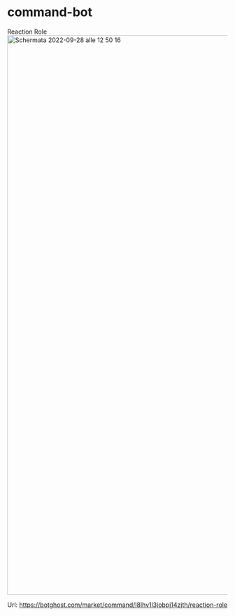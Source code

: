 # command-bot
Reaction Role
<img width="1276" alt="Schermata 2022-09-28 alle 12 50 16" src="https://user-images.githubusercontent.com/113632253/192761111-d44774a8-0b2b-4b7f-852c-09a20128ae47.png">


Url: https://botghost.com/market/command/l8lhv1l3jobpj14zjth/reaction-role
